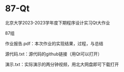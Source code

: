 # 87-Qt
北京大学2023-2023学年度下期程序设计实习Qt大作业

87组


作业报告.pdf：本次作业的实现结果，过程，与总结

源代码.txt：源代码的github链接（用Qt可以打开）

演示.txt：实际演示的两分钟视频，用北大网盘即可下载打开

